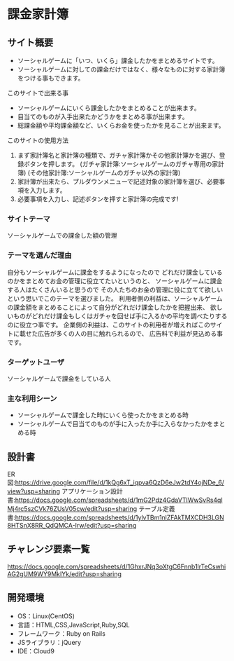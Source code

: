 # 課金家計簿

## サイト概要
- ソーシャルゲームに「いつ、いくら」課金したかをまとめるサイトです。
- ソーシャルゲームに対しての課金だけではなく、様々なものに対する家計簿をつける事もできます。

このサイトで出来る事
- ソーシャルゲームにいくら課金したかをまとめることが出来ます。
- 目当てのものが入手出来たかどうかをまとめる事が出来ます。
- 総課金額や平均課金額など、いくらお金を使ったかを見ることが出来ます。

このサイトの使用方法
1. まず家計簿名と家計簿の種類で、ガチャ家計簿かその他家計簿かを選び、登録ボタンを押します。
(ガチャ家計簿:ソーシャルゲームのガチャ専用の家計簿)
(その他家計簿:ソーシャルゲームのガチャ以外の家計簿)
2. 家計簿が出来たら、プルダウンメニューで記述対象の家計簿を選び、必要事項を入力します。
3. 必要事項を入力し、記述ボタンを押すと家計簿の完成です!


### サイトテーマ
ソーシャルゲームでの課金した額の管理

### テーマを選んだ理由
自分もソーシャルゲームに課金をするようになったので
どれだけ課金しているのかをまとめてお金の管理に役立てたいというのと、
ソーシャルゲームに課金する人はたくさんいると思うので
その人たちのお金の管理に役に立てて欲しいという思いでこのテーマを選びました。
利用者側の利益は、ソーシャルゲームの課金額をまとめることによって自分がどれだけ課金したかを把握出来、
欲しいものがどれだけ課金もしくはガチャを回せば手に入るかの平均を調べたりするのに役立つ事です。
企業側の利益は、このサイトの利用者が増えればこのサイトに載せた広告が多くの人の目に触れられるので、
広告料で利益が見込める事です。

### ターゲットユーザ
ソーシャルゲームで課金をしている人

### 主な利用シーン
- ソーシャルゲームで課金した時にいくら使ったかをまとめる時
- ソーシャルゲームで目当てのものが手に入ったか手に入らなかったかをまとめる時

## 設計書
ER図:https://drive.google.com/file/d/1kQg6xT_iqpva6QzD6eJw2tdY4ojNDe_6/view?usp=sharing
アプリケーション設計書:https://docs.google.com/spreadsheets/d/1mG2Pdz4GdaVTIWwSvRs4qlMj4rc5szCVk76ZUsV05cw/edit?usp=sharing
テーブル定義書:https://docs.google.com/spreadsheets/d/1ylvTBm1nlZFAkTMXCDH3LGN8HTSnX8RR_QdQMCA-Irw/edit?usp=sharing

## チャレンジ要素一覧
https://docs.google.com/spreadsheets/d/1GhxrJNq3oXtgC6Fnnb1lrTeCswhiAG2gUM9WY9MkIYk/edit?usp=sharing

## 開発環境
- OS：Linux(CentOS)
- 言語：HTML,CSS,JavaScript,Ruby,SQL
- フレームワーク：Ruby on Rails
- JSライブラリ：jQuery
- IDE：Cloud9